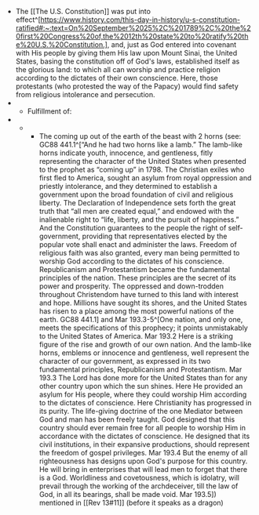 - The [[The U.S. Constitution]] was put into effect^[https://www.history.com/this-day-in-history/u-s-constitution-ratified#:~:text=On%20September%2025%2C%201789%2C%20the%20first%20Congress%20of,the%2012th%20state%20to%20ratify%20the%20U.S.%20Constitution.], and, just as God entered into covenant with His people by giving them His law upon Mount Sinai, the United States, basing the constitution off of God's laws, established itself as the glorious land: to which all can worship and practice religion according to the dictates of their own conscience. Here, those protestants (who protested the way of the Papacy) would find safety from religious intolerance and persecution.  
- - Fulfillment of:
- - - The coming up out of the earth of the beast with 2 horns (see: GC88 441.1^[“And he had two horns like a lamb.” The lamb-like horns indicate youth, innocence, and gentleness, fitly representing the character of the United States when presented to the prophet as “coming up” in 1798. The Christian exiles who first fled to America, sought an asylum from royal oppression and priestly intolerance, and they determined to establish a government upon the broad foundation of civil and religious liberty. The Declaration of Independence sets forth the great truth that “all men are created equal,” and endowed with the inalienable right to “life, liberty, and the pursuit of happiness.” And the Constitution guarantees to the people the right of self-government, providing that representatives elected by the popular vote shall enact and administer the laws. Freedom of religious faith was also granted, every man being permitted to worship God according to the dictates of his conscience. Republicanism and Protestantism became the fundamental principles of the nation. These principles are the secret of its power and prosperity. The oppressed and down-trodden throughout Christendom have turned to this land with interest and hope. Millions have sought its shores, and the United States has risen to a place among the most powerful nations of the earth. GC88 441.1] and Mar 193.3-5^[One nation, and only one, meets the specifications of this prophecy; it points unmistakably to the United States of America. Mar 193.2
Here is a striking figure of the rise and growth of our own nation. And the lamb-like horns, emblems or innocence and gentleness, well represent the character of our government, as expressed in its two fundamental principles, Republicanism and Protestantism. Mar 193.3
The Lord has done more for the United States than for any other country upon which the sun shines. Here He provided an asylum for His people, where they could worship Him according to the dictates of conscience. Here Christianity has progressed in its purity. The life-giving doctrine of the one Mediator between God and man has been freely taught. God designed that this country should ever remain free for all people to worship Him in accordance with the dictates of conscience. He designed that its civil institutions, in their expansive productions, should represent the freedom of gospel privileges. Mar 193.4
But the enemy of all righteousness has designs upon God's purpose for this country. He will bring in enterprises that will lead men to forget that there is a God. Worldliness and covetousness, which is idolatry, will prevail through the working of the archdeceiver, till the law of God, in all its bearings, shall be made void. Mar 193.5]) mentioned in [[Rev 13#11]] (before it speaks as a dragon)